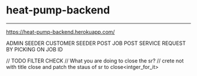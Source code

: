 # heat-pump-backend

---

https://heat-pump-backend.herokuapp.com/

ADMIN SEEDER
CUSTOMER SEEDER
POST JOB
POST SERVICE REQUEST BY PICKING ON JOB ID

// TODO FILTER CHECK
// What you are doing to close the sr? // crete not with title close and patch the staus of sr to close<intger_for_it>
